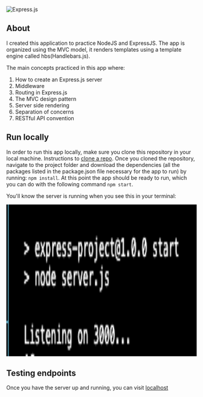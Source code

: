 ![Express.js](https://th.bing.com/th/id/R.08b7f631b8ae989e2b8d1bda66d3168a?rik=L5%2ftOazF7nQGAQ&riu=http%3a%2f%2fcharantechnologies.com%2fimages%2fcourses%2fexpressjs.png&ehk=i%2bBGgc8QBhKzJkExK4gz1xcOGHo5MLtoyzEllxuUiAc%3d&risl=&pid=ImgRaw&r=0)

## About
 I created this application to practice NodeJS and ExpressJS. The app is organized using the MVC model,
 it renders templates using a template engine called hbs(Handlebars.js).
 
 The main concepts practiced in this app where:
 
 1. How to create an Express.js server
 2. Middleware 
 3. Routing in Express.js
 4. The MVC design pattern
 5. Server side rendering
 6. Separation of concerns
 7. RESTful API convention
 
 ## Run locally 
 
 In order to run this app locally, make sure you clone this repository in your local machine. Instructions to [clone a repo](https://docs.github.com/en/repositories/creating-and-managing-repositories/cloning-a-repository). Once you cloned the repository, navigate to the project folder and download the dependencies (all the packages listed in the package.json file necessary for the app to run) by running: `npm install`. At this point the app should be ready to run, which you can do with the following command `npm start`.

 You'll know the server is running when you see this in your terminal: 

 <img src="public/images/server-output.png" height="400">

 ## Testing endpoints

 Once you have the server up and running, you can visit [localhost](http://localhost:3000/) 
 
 
 
 
